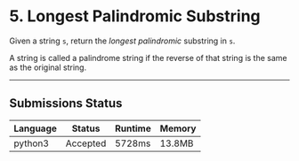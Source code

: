 # 5. Longest Palindromic Substring

Given a string `s`, return the *longest palindromic* substring in `s`.

A string is called a palindrome string if the reverse of that string is the same as the original string.

---

## Submissions Status

|Language|Status|Runtime|Memory|
|---|---|---|---|
|python3|Accepted|5728ms|13.8MB|
